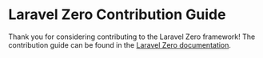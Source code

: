 # Laravel Zero Contribution Guide

Thank you for considering contributing to the Laravel Zero framework! The contribution guide can be found in the [Laravel Zero documentation](https://laravel-zero.com/docs/contributing).
